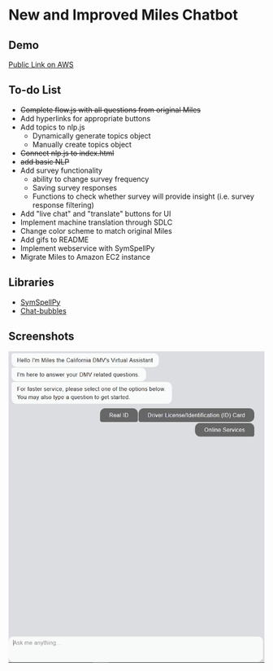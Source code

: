 # New and Improved Miles Chatbot 

## Demo
[Public Link on AWS](http://chatbot-dev-dgorhe.s3-website-us-west-1.amazonaws.com/)

## To-do List
- ~~Complete flow.js with all questions from original Miles~~
- Add hyperlinks for appropriate buttons
- Add topics to nlp.js
    - Dynamically generate topics object
    - Manually create topics object
- ~~Connect nlp.js to index.html~~ 
- ~~add basic NLP~~
- Add survey functionality
    - ability to change survey frequency
    - Saving survey responses
    - Functions to check whether survey will provide insight (i.e. survey response filtering)
- Add "live chat" and "translate" buttons for UI
- Implement machine translation through SDLC
- Change color scheme to match original Miles
- Add gifs to README
- Implement webservice with SymSpellPy
- Migrate Miles to Amazon EC2 instance

## Libraries
- [SymSpellPy](https://github.com/mammothb/symspellpy)
- [Chat-bubbles](https://github.com/dmitrizzle/chat-bubble)


## Screenshots
![Starting Out](./screenshots/new-miles-basic.PNG)
